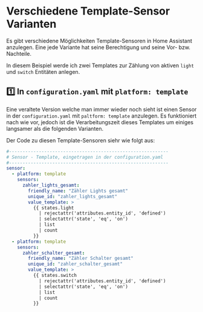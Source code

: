 # Verschiedene Template-Sensor Varianten

Es gibt verschiedene Möglichkeiten Template-Sensoren in Home Assistant anzulegen. Eine jede Variante hat seine Berechtigung und seine Vor- bzw. Nachteile. 


In diesem Beispiel werde ich zwei Templates zur Zählung von aktiven `light` und `switch` Entitäten anlegen.


## :one: In `configuration.yaml` mit `platform: template`


Eine veraltete Version welche man immer wieder noch sieht ist einen Sensor in der `configuration.yaml` mit `paltform: template` anzulegen. Es funktioniert nach wie vor, jedoch ist die Verarbeitungszeit dieses Templates um einiges langsamer als die folgenden Varianten.


Der Code zu diesen Template-Sensoren siehr wie folgt aus:

```yaml
#-----------------------------------------------------------
# Sensor - Template, eingetragen in der configuration.yaml
#-----------------------------------------------------------
sensor:
  - platform: template
    sensors:
      zahler_lights_gesamt:
        friendly_name: "Zähler Lights gesamt"
        unique_id: "zahler_lights_gesamt"
        value_template: >
          {{ states.light 
            | rejectattr('attributes.entity_id', 'defined')
            | selectattr('state', 'eq', 'on') 
            | list 
            | count 
          }}
  - platform: template
    sensors:
      zahler_schalter_gesamt:
        friendly_name: "Zähler Schalter gesamt"
        unique_id: "zahler_schalter_gesamt"
        value_template: >
          {{ states.switch 
            | rejectattr('attributes.entity_id', 'defined')
            | selectattr('state', 'eq', 'on') 
            | list 
            | count 
          }}
```


